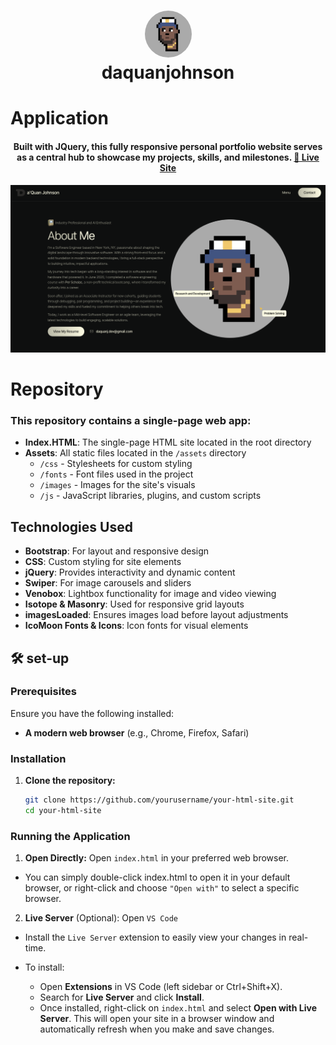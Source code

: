 <h1 align="center"> 
<img style="border-radius:50%" src="./assets/images/daquanjohnson-nft-headshot.jpeg" width="75" height="75" alt="dj-headshot" /> 
</br> daquanjohnson
</h1>

# Application
<h4 align="center">
Built with JQuery, this fully responsive personal portfolio website serves as a central hub to showcase my projects, skills, and milestones.
<a href="https://daquanjohnson.me" target="_blank" rel="noreferrer"> 🍾 Live Site</a>
<!-- This first iteration of <a href="https://daquanjohnson.me">daquanjohnson.me</a> built with jquery and bootstrap.  -->
</h4>

<img  src="./assets//images/dj-me.png" alt="dj-headshot" /> 

# Repository
### This repository contains a single-page web app:
- **Index.HTML**: The single-page HTML site located in the root directory
- **Assets**: All static files located in the `/assets` directory
  - `/css` - Stylesheets for custom styling
  - `/fonts` - Font files used in the project
  - `/images` - Images for the site's visuals
  - `/js` - JavaScript libraries, plugins, and custom scripts

## Technologies Used
- **Bootstrap**: For layout and responsive design
- **CSS**: Custom styling for site elements
- **jQuery**: Provides interactivity and dynamic content
- **Swiper**: For image carousels and sliders
- **Venobox**: Lightbox functionality for image and video viewing
- **Isotope & Masonry**: Used for responsive grid layouts
- **imagesLoaded**: Ensures images load before layout adjustments
- **IcoMoon Fonts & Icons**: Icon fonts for visual elements

## 🛠 set-up

### Prerequisites

Ensure you have the following installed:

- **A modern web browser** (e.g., Chrome, Firefox, Safari)

### Installation

1. **Clone the repository:**

    ```bash
    git clone https://github.com/yourusername/your-html-site.git
    cd your-html-site
### Running the Application

1. **Open Directly:** Open `index.html` in your preferred web browser.
- You can simply double-click index.html to open it in your default browser, or right-click and choose `"Open with"` to select a specific browser.

2. **Live Server** (Optional): Open `VS Code`

- Install the `Live Server` extension to easily view your changes in real-time.

- To install:
    - Open **Extensions** in VS Code (left sidebar   or Ctrl+Shift+X).
    - Search for **Live Server** and click **Install**.
    - Once installed, right-click on `index.html` and select **Open with Live Server**. This will open your site in a browser window and automatically refresh when you make and save changes.